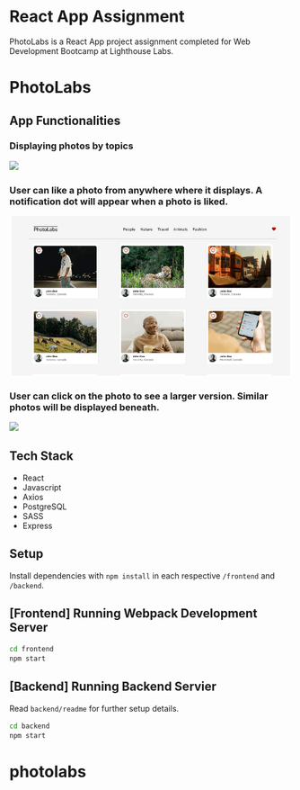 # React App Assignment
PhotoLabs is a React App project assignment completed for Web Development Bootcamp at Lighthouse Labs.

# PhotoLabs

## App Functionalities

### Displaying photos by topics
![](/docs/topics.gif)

### User can like a photo from anywhere where it displays. A notification dot will appear when a photo is liked.
![](/docs/likes.gif)

### User can click on the photo to see a larger version. Similar photos will be displayed beneath.
![](/docs/modal.gif)

## Tech Stack
- React
- Javascript
- Axios
- PostgreSQL
- SASS
- Express

## Setup

Install dependencies with `npm install` in each respective `/frontend` and `/backend`.

## [Frontend] Running Webpack Development Server

```sh
cd frontend
npm start
```

## [Backend] Running Backend Servier

Read `backend/readme` for further setup details.

```sh
cd backend
npm start
```
# photolabs
